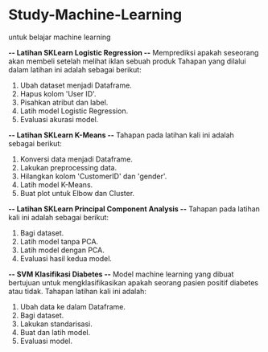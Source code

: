 # Study-Machine-Learning
untuk belajar machine learning


**-- Latihan SKLearn Logistic Regression --**
Memprediksi apakah seseorang akan membeli setelah melihat iklan sebuah produk
Tahapan yang dilalui dalam latihan ini adalah sebagai berikut:
1. Ubah dataset menjadi Dataframe.
2. Hapus kolom 'User ID'.
3. Pisahkan atribut dan label.
4. Latih model Logistic Regression.
5. Evaluasi akurasi model.

**-- Latihan SKLearn K-Means --**
Tahapan pada latihan kali ini adalah sebagai berikut:
1. Konversi data menjadi Dataframe.
2. Lakukan preprocessing data.
3. Hilangkan kolom 'CustomerID' dan 'gender'.
4. Latih model K-Means.
5. Buat plot untuk Elbow dan Cluster.

**-- Latihan SKLearn Principal Component Analysis --**
Tahapan pada latihan kali ini adalah sebagai berikut:
1. Bagi dataset.
2. Latih model tanpa PCA.
3. Latih model dengan PCA.
4. Evaluasi hasil kedua model.

 **-- SVM Klasifikasi Diabetes --**
Model machine learning yang dibuat bertujuan untuk mengklasifikasikan apakah seorang pasien positif diabetes atau tidak.
Tahapan latihan kali ini adalah:
1. Ubah data ke dalam Dataframe.
2. Bagi dataset.
3. Lakukan standarisasi.
4. Buat dan latih model.
5. Evaluasi model.
